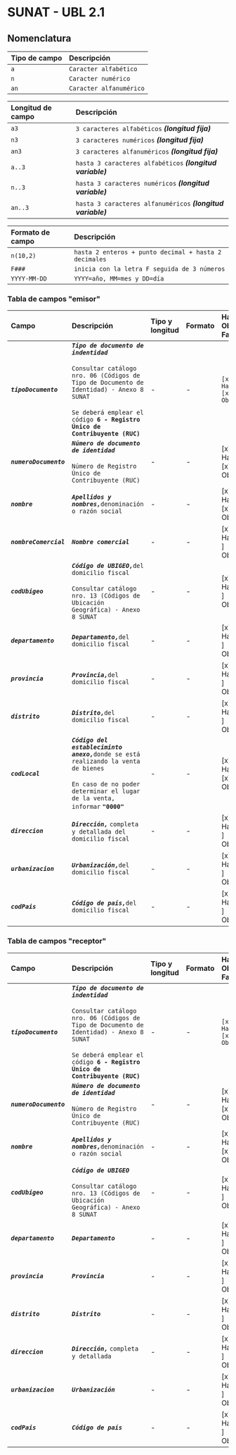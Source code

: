 
# SUNAT - UBL 2.1

## Nomenclatura

Tipo de campo   | Descripción
:-------------- | :----------
`a`               | `Caracter alfabético`
`n`               | `Caracter numérico`
`an`              | `Caracter alfanumérico`

Longitud de campo | Descripción
:---------------- | :----------
`a3`                | `3 caracteres alfabéticos` ***(longitud fija)***
`n3`                | `3 caracteres numéricos` ***(longitud fija)***
`an3`               | `3 caracteres alfanuméricos` ***(longitud fija)***
`a..3`              | `hasta 3 caracteres alfabéticos` ***(longitud variable)***
`n..3`              | `hasta 3 caracteres numéricos` ***(longitud variable)***
`an..3`             | `hasta 3 caracteres alfanuméricos` ***(longitud variable)***

Formato de campo  | Descripción
:---------------- | :----------------
`n(10,2)`           | `hasta 2 enteros + punto decimal + hasta 2 decimales`
`F###`              | `inicia con la letra F seguida de 3 números`
`YYYY-MM-DD`        | `YYYY=año, MM=mes y DD=día`

###  Tabla de campos "emisor"

Campo | Descripción | Tipo y longitud | Formato | Habilitado / Obligatorio Factura | Habilitado / Obligatorio Boleta | Habilitado / Obligatorio Notas
:---- | :---------- | :-------------- | :------ | :------------------------------- | :------------------------------ | :-----------------------------
***`tipoDocumento`*** | **_`Tipo de documento de indentidad`_** <br><br> `Consultar catálogo nro. 06 (Códigos de Tipo de Documento de Identidad) - Anexo 8 SUNAT` <br><br> `Se deberá emplear el código `**`6 - Registro Único de Contribuyente (RUC)`** | - | - | `[x] Habilitado [x] Obligatorio` | `[x] Habilitado` <br> `[x] Obligatorio` | `[x] Habilitado` <br> `[x] Obligatorio`
***`numeroDocumento`*** | **_`Número de documento de identidad`_** <br><br> `Número de Registro Único de Contribuyente (RUC)` | - | - | [x] Habilitado [x] Obligatorio | [x] Habilitado [x] Obligatorio | [x] Habilitado [x] Obligatorio
***`nombre`*** | **_`Apellidos y nombres,`_**`denominación o razón social` | - | - | [x] Habilitado [x] Obligatorio | [x] Habilitado [x] Obligatorio | [x] Habilitado [x] Obligatorio
***`nombreComercial`*** | **_`Nombre comercial`_** | - | - | [x] Habilitado [ ] Obligatorio | [x] Habilitado [ ] Obligatorio | [x] Habilitado [ ] Obligatorio
***`codUbigeo`*** | **_`Código de UBIGEO,`_**`del domicilio fiscal` <br><br> `Consultar catálogo nro. 13 (Códigos de Ubicación Geográfica) - Anexo 8 SUNAT` | - | - | [x] Habilitado [ ] Obligatorio | [x] Habilitado [ ] Obligatorio | [x] Habilitado [ ] Obligatorio
***`departamento`*** | **_`Departamento,`_**`del domicilio fiscal` | - | - | [x] Habilitado [ ] Obligatorio | [x] Habilitado [ ] Obligatorio | [x] Habilitado [ ] Obligatorio
***`provincia`*** | **_`Provincia,`_**`del domicilio fiscal` | - | - | [x] Habilitado [ ] Obligatorio | [x] Habilitado [ ] Obligatorio | [x] Habilitado [ ] Obligatorio
***`distrito`*** | **_`Distrito,`_**`del domicilio fiscal` | - | - | [x] Habilitado [ ] Obligatorio | [x] Habilitado [ ] Obligatorio | [x] Habilitado [ ] Obligatorio
***`codLocal`*** | **_`Código del estableciminto anexo,`_**`donde se está realizando la venta de bienes` <br><br> `En caso de no poder determinar el lugar de la venta, informar` **`"0000"`** | - | - | [x] Habilitado [x] Obligatorio | [x] Habilitado [x] Obligatorio | [x] Habilitado [x] Obligatorio
***`direccion`*** | **_`Dirección,`_** `completa y detallada del domicilio fiscal` | - | - | [x] Habilitado [ ] Obligatorio | [x] Habilitado [ ] Obligatorio | [x] Habilitado [ ] Obligatorio
***`urbanizacion`*** | **_`Urbanización,`_**`del domicilio fiscal` | - | - | [x] Habilitado [ ] Obligatorio | [x] Habilitado [ ] Obligatorio | [x] Habilitado [ ] Obligatorio
***`codPais`*** | **_`Código de país,`_**`del domicilio fiscal` | - | - | [x] Habilitado [ ] Obligatorio | [x] Habilitado [ ] Obligatorio | [x] Habilitado [ ] Obligatorio

###  Tabla de campos "receptor"

Campo | Descripción | Tipo y longitud | Formato | Habilitado / Obligatorio Factura | Habilitado / Obligatorio Boleta | Habilitado / Obligatorio Notas
:---- | :---------- | :-------------- | :------ | :------------------------------- | :------------------------------ | :-----------------------------
***`tipoDocumento`*** | **_`Tipo de documento de indentidad`_** <br><br> `Consultar catálogo nro. 06 (Códigos de Tipo de Documento de Identidad) - Anexo 8 SUNAT` <br><br> `Se deberá emplear el código `**`6 - Registro Único de Contribuyente (RUC)`** | - | - | `[x] Habilitado [x] Obligatorio` | `[x] Habilitado` <br> `[x] Obligatorio` | `[x] Habilitado` <br> `[x] Obligatorio`
***`numeroDocumento`*** | **_`Número de documento de identidad`_** <br><br> `Número de Registro Único de Contribuyente (RUC)` | - | - | [x] Habilitado [x] Obligatorio | [x] Habilitado [x] Obligatorio | [x] Habilitado [x] Obligatorio
***`nombre`*** | **_`Apellidos y nombres,`_**`denominación o razón social` | - | - | [x] Habilitado [x] Obligatorio | [x] Habilitado [x] Obligatorio | [x] Habilitado [x] Obligatorio
***`codUbigeo`*** | **_`Código de UBIGEO`_** <br><br> `Consultar catálogo nro. 13 (Códigos de Ubicación Geográfica) - Anexo 8 SUNAT` | - | - | [x] Habilitado [ ] Obligatorio | [x] Habilitado [ ] Obligatorio | [x] Habilitado [ ] Obligatorio
***`departamento`*** | **_`Departamento`_** | - | - | [x] Habilitado [ ] Obligatorio | [x] Habilitado [ ] Obligatorio | [x] Habilitado [ ] Obligatorio
***`provincia`*** | **_`Provincia`_** | - | - | [x] Habilitado [ ] Obligatorio | [x] Habilitado [ ] Obligatorio | [x] Habilitado [ ] Obligatorio
***`distrito`*** | **_`Distrito`_** | - | - | [x] Habilitado [ ] Obligatorio | [x] Habilitado [ ] Obligatorio | [x] Habilitado [ ] Obligatorio
***`direccion`*** | **_`Dirección,`_** `completa y detallada` | - | - | [x] Habilitado [ ] Obligatorio | [x] Habilitado [ ] Obligatorio | [x] Habilitado [ ] Obligatorio
***`urbanizacion`*** | **_`Urbanización`_** | - | - | [x] Habilitado [ ] Obligatorio | [x] Habilitado [ ] Obligatorio | [x] Habilitado [ ] Obligatorio
***`codPais`*** | **_`Código de país`_** | - | - | [x] Habilitado [ ] Obligatorio | [x] Habilitado [ ] Obligatorio | [x] Habilitado [ ] Obligatorio
